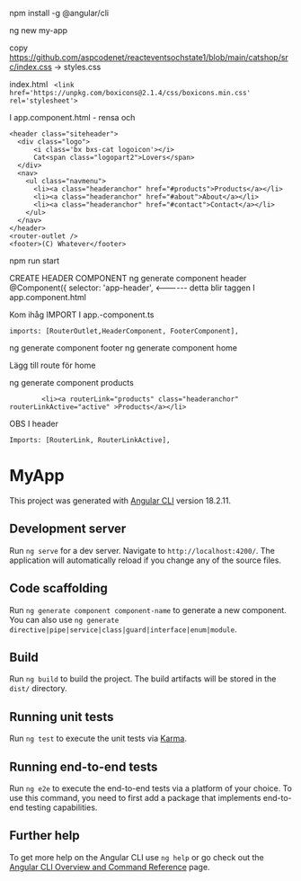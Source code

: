 npm install -g @angular/cli


ng new my-app


copy https://github.com/aspcodenet/reacteventsochstate1/blob/main/catshop/src/index.css -> styles.css

index.html  ``` <link href='https://unpkg.com/boxicons@2.1.4/css/boxicons.min.css' rel='stylesheet'>```


I app.component.html - rensa och
```
<header class="siteheader">
  <div class="logo">
      <i class='bx bxs-cat logoicon'></i>
      Cat<span class="logopart2">Lovers</span>                
  </div>  
  <nav>
    <ul class="navmenu">
      <li><a class="headeranchor" href="#products">Products</a></li>
      <li><a class="headeranchor" href="#about">About</a></li>
      <li><a class="headeranchor" href="#contact">Contact</a></li>
    </ul>
  </nav>
</header>
<router-outlet />
<footer>(C) Whatever</footer>
```



npm run start

	
CREATE HEADER COMPONENT
ng generate component header
@Component({
  selector: 'app-header',  <------ detta blir taggen I app.component.html

Kom ihåg IMPORT I app.-component.ts
```
imports: [RouterOutlet,HeaderComponent, FooterComponent],
```

ng generate component footer
ng generate component home

Lägg till route för home


ng generate component products
 
```
        <li><a routerLink="products" class="headeranchor" routerLinkActive="active" >Products</a></li>
```
 

OBS I header 
```
Imports: [RouterLink, RouterLinkActive],
```







# MyApp

This project was generated with [Angular CLI](https://github.com/angular/angular-cli) version 18.2.11.

## Development server

Run `ng serve` for a dev server. Navigate to `http://localhost:4200/`. The application will automatically reload if you change any of the source files.

## Code scaffolding

Run `ng generate component component-name` to generate a new component. You can also use `ng generate directive|pipe|service|class|guard|interface|enum|module`.

## Build

Run `ng build` to build the project. The build artifacts will be stored in the `dist/` directory.

## Running unit tests

Run `ng test` to execute the unit tests via [Karma](https://karma-runner.github.io).

## Running end-to-end tests

Run `ng e2e` to execute the end-to-end tests via a platform of your choice. To use this command, you need to first add a package that implements end-to-end testing capabilities.

## Further help

To get more help on the Angular CLI use `ng help` or go check out the [Angular CLI Overview and Command Reference](https://angular.dev/tools/cli) page.
